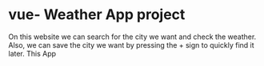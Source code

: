 # vue- Weather App project 
On this website we can search for the city we want and check the weather. Also, we can save the city we want by pressing the + sign to quickly find it later.
This App